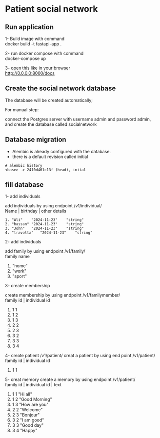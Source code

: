 # Patient social network

## Run application
1- Build image with command <br>
docker build -t fastapi-app .

2- run docker compose with command <br>
docker-compose up

3- open this like in your browser <br>
http://0.0.0.0:8000/docs

## Create the social network database
The database will be created automatically;

For manual step:

connect the Postgres server with username admin and password admin, and create the database called socialnetwork

## Database migration
- Alembic is already configured with the database.
- there is a default revision called initial
```commandline
# alembic history
<base> -> 2410d461c13f (head), inital
```
## fill database

1- add individuals

add individuals by using endpoint /v1/individual/ <br>
Name | birthday | other details

	1. "Ali"	"2024-11-23"	"string"
	2. "hassan"	"2024-11-23"	"string"
	3. "John"	"2024-11-23"	"string"	
	4. "travolta"	"2024-11-23"	"string"

2- add individuals

add family by using endpoint /v1/family/ <br>
family name

  1.	"home"
  2.	"work"
  3.	"sport"

3- create membership

create membership by using endpoint /v1/familymember/ <br>
family id | individual id
 
  1. 1 1
  2. 1 2
  3. 1 3
  4. 2 2
  5. 2 3
  6. 3 2
  7. 3 3
  8. 3 4

4- create patient /v1/patient/
creat a patient by using end point /v1/patient/ <br>
family id | individual id
  1. 1 1

5- creat memory
create a memory by using endpoint /v1/patient/ <br>
family id | individual id | text
  1. 1 1 "Hi all"
  2. 1 2 "Good Morning"
  3. 1 3 "How are you"
  4. 2 2 "Welcome"
  5. 2 3 "Bonjour"
  6. 3 2 "I am good"
  7. 3 3 "Good day"
  8. 3 4 "Happy"

     
